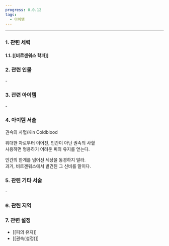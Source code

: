 ```yaml
---
progress: 0.0.12
tags:
  - 아이템
---
```

---
### 1. 관련 세력 
#### 1.1. [[비르겐워스 학파]]

### 2. 관련 인물
\-
### 3. 관련 아이템
\-

### 4. 아이템 서술
권속의 사혈/Kin Coldblood

위대한 자로부터 이어진, 인간이 아닌 권속의 사혈  
사용하면 형용하기 어려운 피의 유지를 얻는다.  
  
인간의 한계를 넘어선 세상을 동경하지 말라.  
과거, 비르겐워스에서 발견된 그 신비를 말이다.

### 5. 관련 기타 서술
\-

### 6. 관련 지역

### 7. 관련 설정
- [[피의 유지]]
- [[권속(설정)]]